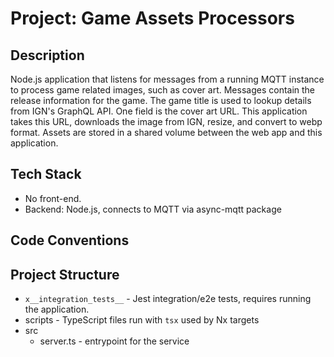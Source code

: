 # Project: Game Assets Processors

## Description

Node.js application that listens for messages from a running MQTT instance to process game related images, such as cover art. Messages contain the release information for the game. The game title is used to lookup details from IGN's GraphQL API. One field is the cover art URL. This application takes this URL, downloads the image from IGN, resize, and convert to webp format. Assets are stored in a shared volume between the web app and this application.

## Tech Stack

- No front-end.
- Backend: Node.js, connects to MQTT via async-mqtt package

## Code Conventions

## Project Structure

- `x__integration_tests__` - Jest integration/e2e tests, requires running the application.
- scripts - TypeScript files run with `tsx` used by Nx targets
- src
  - server.ts - entrypoint for the service
